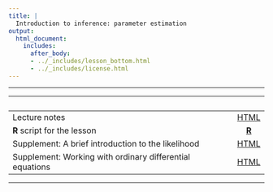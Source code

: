 ```yaml
---
title: |
  Introduction to inference: parameter estimation
output:
  html_document:
    includes:
      after_body:
      - ../_includes/lesson_bottom.html
      - ../_includes/license.html
---
```


----------------------

| &nbsp;                                                   | &nbsp;                  |
|:---------------------------------------------------------|:-----------------------:|
| Lecture notes                                            | [HTML](parest.html)     |
| **R** script for the lesson                              | [**R**](parest.R)       |
| Supplement: A brief introduction to the likelihood       | [HTML](likelihood.html) |
| Supplement: Working with ordinary differential equations | [HTML](odes.html)       |

----------------------
